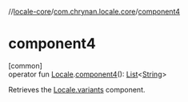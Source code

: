 //[locale-core](../../index.md)/[com.chrynan.locale.core](index.md)/[component4](component4.md)

# component4

[common]\
operator fun [Locale](-locale/index.md).[component4](component4.md)(): [List](https://kotlinlang.org/api/latest/jvm/stdlib/kotlin.collections/-list/index.html)&lt;[String](https://kotlinlang.org/api/latest/jvm/stdlib/kotlin/-string/index.html)&gt;

Retrieves the [Locale.variants](-locale/variants.md) component.
